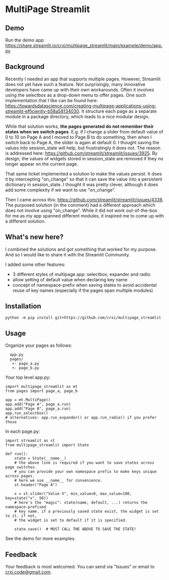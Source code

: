 # MultiPage Streamlit

## Demo
Run the demo app: https://share.streamlit.io/crxi/multipage_streamlit/main/example/demo/app.py

## Background
Recently I needed an app that supports multiple pages. However, Streamlit does not yet have such a feature.
Not surprisingly, many innovative developers have came up with their own workarounds. Often it involves using
the selectbox as a drop-down menu to offer pages. One such implementation that I like can be found here:
https://towardsdatascience.com/creating-multipage-applications-using-streamlit-efficiently-b58a58134030.
It structure each page as a separate module in a package directory, which leads to a nice modular design.

While that solution works, **the pages generated do not remember their states when we switch pages**. E.g. if I
change a slider from default value of 0 to 10 on Page A and I moved to Page B to do something, then when I
switch back to Page A, the slider is again at default 0. I thought saving the values into session_state will
help, but frustratingly it does not. The reason is addressed here: https://github.com/streamlit/streamlit/issues/3925.
By design, the values of widgets stored in session_state are removed if they no longer appear on the current page.

That same ticket implemented a solution to make the values persist. It does it by intercepting "on_change"
so that it can save the value into a persistent dictionary in session_state. I thought it was pretty clever,
although it does add some complexity if we want to use "on_change".

Then I came across this: https://github.com/streamlit/streamlit/issues/4338. The purposed solution (in the comment)
had a different approach which does not involve using "on_change". While it did not work out-of-the-box for me as my
app spanned different modules, it inspired me to come up with a different solution.

## What's new here?
I combined the solutions and got something that worked for my purpose. And so I would like to
share it with the Streamlit Community.

I added some other features:
- 3 different styles of multipage app: selectbox, expander and radio.
- allow setting of default value when declaring key name
- concept of namespace-prefix when saving states to avoid accidental reuse of key names (especially if the
  pages span multiple modules)


## Installation
```
python -m pip install git+https://github.com/crxi/multipage_streamlit
```

## Usage
Organize your pages as follows:
```
  app.py
  pages/
   +- page_a.py
   +- page_b.py
```

Your top level app.py:
```
import multipage_streamlit as mt
from pages import page_a, page_b

app = mt.MultiPage()
app.add("Page A", page_a.run)
app.add("Page B", page_a.run)
app.run_selectbox()
# alternatives: app.run_expander() or app.run_radio() if you prefer those 
```

In each page.py:
```
import streamlit as st
from multipage_streamlit import State

def run():
    state = State(__name__)
    # the above line is required if you want to save states across page switches.
    # you can provide your own namespace prefix to make keys unique across pages.
    # here we use __name__ for convenience.
    st.header("Page A")
    
    x = st.slider("Value X", min_value=0, max_value=100, key=state("x", 50))
    # here's the "magic": state(name, default, ...) returns the namespace-prefixed
    # key name. if a previously saved state exist, the widget is set to it. if not,
    # the widget is set to default if it is specified.
    
    state.save()  # MUST CALL THE ABOVE TO SAVE THE STATE!
```

See the demo for more examples.

## Feedback
Your feedback is most welcomed. You can send via "Issues" or email to crxi.code@gmail.com.

